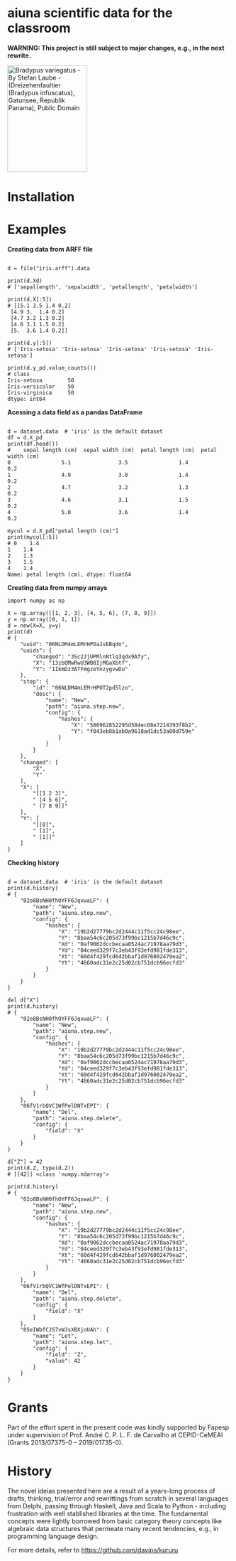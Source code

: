 # aiuna scientific data for the classroom
**WARNING: This project is still subject to major changes, e.g., in the next rewrite.**

<p><a href="https://commons.wikimedia.org/wiki/File:Bradypus.jpg#/media/Ficheiro:Bradypus.jpg"><img src="https://upload.wikimedia.org/wikipedia/commons/1/18/Bradypus.jpg" alt="Bradypus variegatus - By Stefan Laube - (Dreizehenfaultier (Bradypus infuscatus), Gatunsee, Republik Panama), Public Domain" width="180" height="240"></a></p>

# Installation

# Examples

**Creating data from ARFF file**
<p>

```python3from aiuna import *

d = file("iris.arff").data

print(d.Xd)
# ['sepallength', 'sepalwidth', 'petallength', 'petalwidth']
```

```python3
print(d.X[:5])
# [[5.1 3.5 1.4 0.2]
 [4.9 3.  1.4 0.2]
 [4.7 3.2 1.3 0.2]
 [4.6 3.1 1.5 0.2]
 [5.  3.6 1.4 0.2]]
```

```python3
print(d.y[:5])
# ['Iris-setosa' 'Iris-setosa' 'Iris-setosa' 'Iris-setosa' 'Iris-setosa']
```

```python3
print(d.y_pd.value_counts())
# class          
Iris-setosa        50
Iris-versicolor    50
Iris-virginica     50
dtype: int64
```


</p>

**Acessing a data field as a pandas DataFrame**
<p>

```python3from aiuna import *

d = dataset.data  # 'iris' is the default dataset
df = d.X_pd
print(df.head())
#    sepal length (cm)  sepal width (cm)  petal length (cm)  petal width (cm)
0                5.1               3.5                1.4               0.2
1                4.9               3.0                1.4               0.2
2                4.7               3.2                1.3               0.2
3                4.6               3.1                1.5               0.2
4                5.0               3.6                1.4               0.2
```

```python3
mycol = d.X_pd["petal length (cm)"]
print(mycol[:5])
# 0    1.4
1    1.4
2    1.3
3    1.5
4    1.4
Name: petal length (cm), dtype: float64
```


</p>

**Creating data from numpy arrays**
<p>

```python3from aiuna import *
import numpy as np

X = np.array([[1, 2, 3], [4, 5, 6], [7, 8, 9]])
y = np.array([0, 1, 1])
d = new(X=X, y=y)
print(d)
# {
    "uuid": "06NLDM4mLEMrHPOaJvEBqdo",
    "uuids": {
        "changed": "3Sc2JjUPMlnNtlq3qdx9Afy",
        "X": "13zbQMwRwU3WB8IjMGaXbtf",
        "Y": "1IkmDz3ATFmgzeYnzygvwDu"
    },
    "step": {
        "id": "06NLDM4mLEMrHPOT2pd5lzo",
        "desc": {
            "name": "New",
            "path": "aiuna.step.new",
            "config": {
                "hashes": {
                    "X": "586962852295d584ec08e7214393f8b2",
                    "Y": "f043eb8b1ab0a9618ad1dc53a00d759e"
                }
            }
        }
    },
    "changed": [
        "X",
        "Y"
    ],
    "X": [
        "[[1 2 3]",
        " [4 5 6]",
        " [7 8 9]]"
    ],
    "Y": [
        "[[0]",
        " [1]",
        " [1]]"
    ]
}
```


</p>

**Checking history**
<p>

```python3from aiuna import *

d = dataset.data  # 'iris' is the default dataset
print(d.history)
# {
    "02o8BsNH0fhOYFF6JqxwaLF": {
        "name": "New",
        "path": "aiuna.step.new",
        "config": {
            "hashes": {
                "X": "19b2d27779bc2d2444c11f5cc24c98ee",
                "Y": "8baa54c6c205d73f99bc1215b7d46c9c",
                "Xd": "0af9062dccbecaa0524ac71978aa79d3",
                "Yd": "04ceed329f7c3eb43f93efd981fde313",
                "Xt": "60d4f429fcd642bbaf1d976002479ea2",
                "Yt": "4660adc31e2c25d02cb751dcb96ecfd3"
            }
        }
    }
}
```

```python3
del d["X"]
print(d.history)
# {
    "02o8BsNH0fhOYFF6JqxwaLF": {
        "name": "New",
        "path": "aiuna.step.new",
        "config": {
            "hashes": {
                "X": "19b2d27779bc2d2444c11f5cc24c98ee",
                "Y": "8baa54c6c205d73f99bc1215b7d46c9c",
                "Xd": "0af9062dccbecaa0524ac71978aa79d3",
                "Yd": "04ceed329f7c3eb43f93efd981fde313",
                "Xt": "60d4f429fcd642bbaf1d976002479ea2",
                "Yt": "4660adc31e2c25d02cb751dcb96ecfd3"
            }
        }
    },
    "06fV1rbQVC1WfPelDNTxEPI": {
        "name": "Del",
        "path": "aiuna.step.delete",
        "config": {
            "field": "X"
        }
    }
}
```

```python3
d["Z"] = 42
print(d.Z, type(d.Z))
# [[42]] <class 'numpy.ndarray'>
```

```python3
print(d.history)
# {
    "02o8BsNH0fhOYFF6JqxwaLF": {
        "name": "New",
        "path": "aiuna.step.new",
        "config": {
            "hashes": {
                "X": "19b2d27779bc2d2444c11f5cc24c98ee",
                "Y": "8baa54c6c205d73f99bc1215b7d46c9c",
                "Xd": "0af9062dccbecaa0524ac71978aa79d3",
                "Yd": "04ceed329f7c3eb43f93efd981fde313",
                "Xt": "60d4f429fcd642bbaf1d976002479ea2",
                "Yt": "4660adc31e2c25d02cb751dcb96ecfd3"
            }
        }
    },
    "06fV1rbQVC1WfPelDNTxEPI": {
        "name": "Del",
        "path": "aiuna.step.delete",
        "config": {
            "field": "X"
        }
    },
    "05eIWbfCJS7vWJsXBXjoUAh": {
        "name": "Let",
        "path": "aiuna.step.let",
        "config": {
            "field": "Z",
            "value": 42
        }
    }
}
```


</p>

# Grants
Part of the effort spent in the present code was kindly supported by Fapesp under supervision of 
Prof. André C. P. L. F. de Carvalho at CEPID-CeMEAI (Grants 2013/07375-0 – 2019/01735-0).


# History
The novel ideias presented here are a result of a years-long
process of drafts, thinking, trial/error and rewrittings from scratch in several languages from Delphi, passing through Haskell, Java and Scala to Python - including frustration with well stablished libraries at the time. The fundamental concepts were lightly borrowed from basic category theory concepts like algebraic data structures that permeate many recent tendencies, e.g., in programming language design.

For more details, refer to https://github.com/davips/kururu
